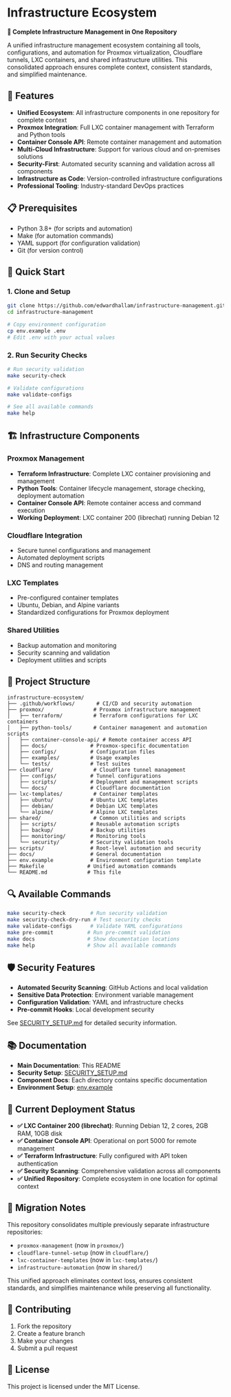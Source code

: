 # Infrastructure Ecosystem

**🎯 Complete Infrastructure Management in One Repository**

A unified infrastructure management ecosystem containing all tools, configurations, and automation for Proxmox virtualization, Cloudflare tunnels, LXC containers, and shared infrastructure utilities. This consolidated approach ensures complete context, consistent standards, and simplified maintenance.

## 🚀 Features

- **Unified Ecosystem**: All infrastructure components in one repository for complete context
- **Proxmox Integration**: Full LXC container management with Terraform and Python tools
- **Container Console API**: Remote container management and automation
- **Multi-Cloud Infrastructure**: Support for various cloud and on-premises solutions
- **Security-First**: Automated security scanning and validation across all components
- **Infrastructure as Code**: Version-controlled infrastructure configurations
- **Professional Tooling**: Industry-standard DevOps practices

## 📋 Prerequisites

- Python 3.8+ (for scripts and automation)
- Make (for automation commands)
- YAML support (for configuration validation)
- Git (for version control)

## 🔧 Quick Start

### 1. Clone and Setup

```bash
git clone https://github.com/edwardhallam/infrastructure-management.git
cd infrastructure-management

# Copy environment configuration
cp env.example .env
# Edit .env with your actual values
```

### 2. Run Security Checks

```bash
# Run security validation
make security-check

# Validate configurations
make validate-configs

# See all available commands
make help
```

## 🏗️ Infrastructure Components

### Proxmox Management
- **Terraform Infrastructure**: Complete LXC container provisioning and management
- **Python Tools**: Container lifecycle management, storage checking, deployment automation
- **Container Console API**: Remote container access and command execution
- **Working Deployment**: LXC container 200 (librechat) running Debian 12

### Cloudflare Integration
- Secure tunnel configurations and management
- Automated deployment scripts
- DNS and routing management

### LXC Templates
- Pre-configured container templates
- Ubuntu, Debian, and Alpine variants
- Standardized configurations for Proxmox deployment

### Shared Utilities
- Backup automation and monitoring
- Security scanning and validation
- Deployment utilities and scripts

## 📁 Project Structure

```
infrastructure-ecosystem/
├── .github/workflows/       # CI/CD and security automation
├── proxmox/                # Proxmox infrastructure management
│   ├── terraform/          # Terraform configurations for LXC containers
│   ├── python-tools/       # Container management and automation scripts
│   ├── container-console-api/ # Remote container access API
│   ├── docs/              # Proxmox-specific documentation
│   ├── configs/           # Configuration files
│   ├── examples/          # Usage examples
│   └── tests/             # Test suites
├── cloudflare/             # Cloudflare tunnel management
│   ├── configs/           # Tunnel configurations
│   ├── scripts/           # Deployment and management scripts
│   └── docs/              # Cloudflare documentation
├── lxc-templates/          # Container templates
│   ├── ubuntu/            # Ubuntu LXC templates
│   ├── debian/            # Debian LXC templates
│   └── alpine/            # Alpine LXC templates
├── shared/                 # Common utilities and scripts
│   ├── scripts/           # Reusable automation scripts
│   ├── backup/            # Backup utilities
│   ├── monitoring/        # Monitoring tools
│   └── security/          # Security validation tools
├── scripts/               # Root-level automation and security
├── docs/                  # General documentation
├── env.example            # Environment configuration template
├── Makefile              # Unified automation commands
└── README.md             # This file
```

## 🔍 Available Commands

```bash
make security-check        # Run security validation
make security-check-dry-run # Test security checks
make validate-configs      # Validate YAML configurations
make pre-commit           # Run pre-commit validation
make docs                 # Show documentation locations
make help                 # Show all available commands
```

## 🛡️ Security Features

- **Automated Security Scanning**: GitHub Actions and local validation
- **Sensitive Data Protection**: Environment variable management
- **Configuration Validation**: YAML and infrastructure checks
- **Pre-commit Hooks**: Local development security

See [SECURITY_SETUP.md](SECURITY_SETUP.md) for detailed security information.

## 📚 Documentation

- **Main Documentation**: This README
- **Security Setup**: [SECURITY_SETUP.md](SECURITY_SETUP.md)
- **Component Docs**: Each directory contains specific documentation
- **Environment Setup**: [env.example](env.example)

## 🎯 Current Deployment Status

- **✅ LXC Container 200 (librechat)**: Running Debian 12, 2 cores, 2GB RAM, 10GB disk
- **✅ Container Console API**: Operational on port 5000 for remote management
- **✅ Terraform Infrastructure**: Fully configured with API token authentication
- **✅ Security Scanning**: Comprehensive validation across all components
- **✅ Unified Repository**: Complete ecosystem in one location for optimal context

## 🔄 Migration Notes

This repository consolidates multiple previously separate infrastructure repositories:
- `proxmox-management` (now in `proxmox/`)
- `cloudflare-tunnel-setup` (now in `cloudflare/`)
- `lxc-container-templates` (now in `lxc-templates/`)
- `infrastructure-automation` (now in `shared/`)

This unified approach eliminates context loss, ensures consistent standards, and simplifies maintenance while preserving all functionality.

## 🤝 Contributing

1. Fork the repository
2. Create a feature branch
3. Make your changes
4. Submit a pull request

## 📄 License

This project is licensed under the MIT License.
